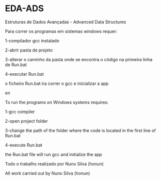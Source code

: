 # EDA-ADS
 Estruturas de Dados Avançadas - Advanced Data Structures




 Para correr os programas em sistemas windows requer:


 1-compilador gcc instalado


 2-abrir pasta de projeto


 3-alterar o caminho da pasta onde se encontra o código na primeira linha de Run.bat


 4-executar Run.bat

 
 o ficheiro Run.bat ira correr o gcc e inicializar a app




en


To run the programs on Windows systems requires:


  1-gcc compiler

  
  2-open project folder


  3-change the path of the folder where the code is located in the first line of Run.bat


  4-execute Run.bat


  the Run.bat file will run gcc and initialize the app

 

 
Todo o trabalho realizado por Nuno Silva (honun)


All work carried out by Nuno Silva (honun)

